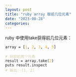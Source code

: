 ```yaml
---
layout: post
title: "ruby array 取前几位元素"
date: "2023-08-28"
categories: 
---
```

<p>ruby 中使用take获得前几位元素：</p>

<pre>
<code>array = [<span style="color:#f5ab35">1</span>, <span style="color:#f5ab35">2</span>, <span style="color:#f5ab35">3</span>, <span style="color:#f5ab35">4</span>, <span style="color:#f5ab35">5</span>]

<span style="color:#d4d0ab"># 获取前两个元素</span>
result = array.take(<span style="color:#f5ab35">2</span>)
puts result.inspect
<span style="color:#d4d0ab"># 输出: [1, 2]</span></code></pre>

